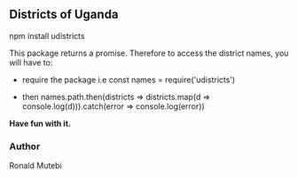 ## Districts of Uganda

npm install udistricts

This package returns a promise. Therefore to access the district names, you will have to:

- require the package i.e const names = require('udistricts')

- then names.path.then(districts => districts.map(d => console.log(d))).catch(error => console.log(error))

**Have fun with it.**

### Author

Ronald Mutebi
